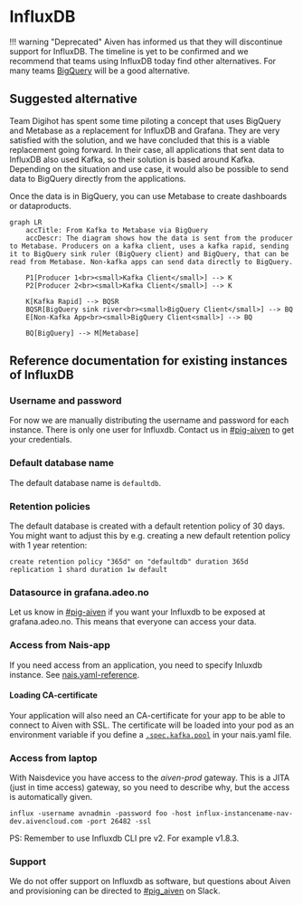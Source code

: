# InfluxDB

!!! warning "Deprecated"
    Aiven has informed us that they will discontinue support for InfluxDB. The
    timeline is yet to be confirmed and we recommend that teams using InfluxDB
    today find other alternatives. For many teams [BigQuery](./bigquery.md) will
    be a good alternative.

## Suggested alternative

Team Digihot has spent some time piloting a concept that uses BigQuery and Metabase as a replacement for InfluxDB and Grafana.
They are very satisfied with the solution, and we have concluded that this is a viable replacement going forward.
In their case, all applications that sent data to InfluxDB also used Kafka, so their solution is based around Kafka.
Depending on the situation and use case, it would also be possible to send data to BigQuery directly from the applications.

Once the data is in BigQuery, you can use Metabase to create dashboards or dataproducts.

```mermaid
graph LR
    accTitle: From Kafka to Metabase via BigQuery
    accDescr: The diagram shows how the data is sent from the producer to Metabase. Producers on a kafka client, uses a kafka rapid, sending it to BigQuery sink ruler (BigQuery client) and BigQuery, that can be read from Metabase. Non-kafka apps can send data directly to BigQuery.

    P1[Producer 1<br><small>Kafka Client</small>] --> K
    P2[Producer 2<br><small>Kafka Client</small>] --> K

    K[Kafka Rapid] --> BQSR
    BQSR[BigQuery sink river<br><small>BigQuery Client</small>] --> BQ
    E[Non-Kafka App<br><small>BigQuery Client<small>] --> BQ

    BQ[BigQuery] --> M[Metabase]
```

## Reference documentation for existing instances of InfluxDB

### Username and password
For now we are manually distributing the username and password for each instance.
There is only one user for Influxdb. Contact us in [#pig-aiven](https://nav-it.slack.com/archives/C018L1JATBQ) to get your credentials.

### Default database name
The default database name is `defaultdb`.

### Retention policies
The default database is created with a default retention policy of 30 days. You might want to adjust this by e.g. creating a new default retention policy with 1 year retention:

```
create retention policy "365d" on "defaultdb" duration 365d replication 1 shard duration 1w default
```

### Datasource in grafana.adeo.no
Let us know in [#pig-aiven](https://nav-it.slack.com/archives/C018L1JATBQ) if you want your Influxdb to be exposed at grafana.adeo.no.
This means that everyone can access your data.

### Access from Nais-app
If you need access from an application, you need to specify Inluxdb instance.
See [nais.yaml-reference](../nais-application/application.md#influxinstance).

#### Loading CA-certificate
Your application will also need an CA-certificate for your app to be able to connect to Aiven with SSL. The certificate will be loaded into your pod as an environment variable if you define a [`.spec.kafka.pool`](../nais-application/application.md#kafkapool) in your nais.yaml file.

### Access from laptop
With Naisdevice you have access to the _aiven-prod_ gateway.
This is a JITA (just in time access) gateway, so you need to describe why, but the access is automatically given.

```
influx -username avnadmin -password foo -host influx-instancename-nav-dev.aivencloud.com -port 26482 -ssl
```

PS: Remember to use Influxdb CLI pre v2. For example v1.8.3.

### Support
We do not offer support on Influxdb as software, but questions about Aiven and provisioning can be directed to [#pig_aiven](https://nav-it.slack.com/archives/C018L1JATBQ) on Slack.
